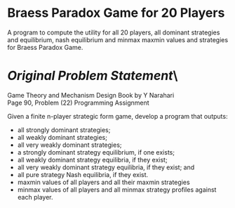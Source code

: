 # Braess Paradox Game for 20 Players
A program to compute the utility for all 20 players, all dominant strategies and equilibrium, nash equilibrium and minmax maxmin values and strategies for Braess Paradox Game. 

# _Original Problem Statement_\
Game Theory and Mechanism Design Book by Y Narahari\
Page 90, Problem (22) Programming Assignment

Given a finite n-player strategic form game, develop a program that outputs:
* all strongly dominant strategies;
* all weakly dominant strategies;
* all very weakly dominant strategies;
* a strongly dominant strategy equilibrium, if one exists;
* all weakly dominant strategy equilibria, if they exist;
* all very weakly dominant strategy equilibria, if they exist; and
* all pure strategy Nash equilibria, if they exist.
* maxmin values of all players and all their maxmin strategies
* minmax values of all players and all minmax strategy profiles against each player.
